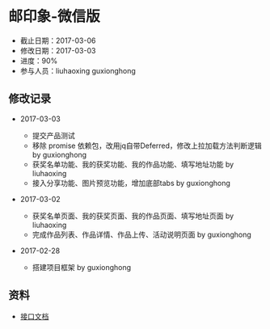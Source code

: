 # 邮印象-微信版
- 截止日期：2017-03-06  
- 修改日期：2017-03-03
- 进度：90%  
- 参与人员：liuhaoxing guxionghong

## 修改记录
- 2017-03-03
  * 提交产品测试
  * 移除 promise 依赖包，改用jq自带Deferred，修改上拉加载方法判断逻辑 by guxionghong
  * 获奖名单功能、我的获奖功能、我的作品功能、填写地址功能 by liuhaoxing
  * 接入分享功能、图片预览功能，增加底部tabs by guxionghong

- 2017-03-02
  * 获奖名单页面、我的获奖页面、我的作品页面、填写地址页面 by liuhaoxing
  * 完成作品列表、作品详情、作品上传、活动说明页面 by guxionghong

- 2017-02-28
  * 搭建项目框架 by guxionghong

## 资料
- [接口文档](http://www.doyoteam.com:8082/showdoc-master/index.php?s=/4&page_id=290)
